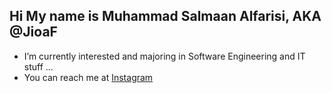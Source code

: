 ## Hi My name is Muhammad Salmaan Alfarisi, AKA @JioaF
- I’m currently interested and majoring in Software Engineering and IT stuff ...
- You can reach me at [Instagram](https://www.instagram.com/salmaan_alfarisi__/)

<!---
JioaF/JioaF is a ✨ special ✨ repository because its `README.md` (this file) appears on your GitHub profile.
You can click the Preview link to take a look at your changes.
--->
